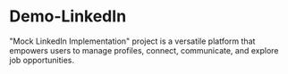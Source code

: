 # Demo-LinkedIn
"Mock LinkedIn Implementation" project is a versatile platform that empowers users to manage profiles, connect, communicate, and explore job opportunities. 
